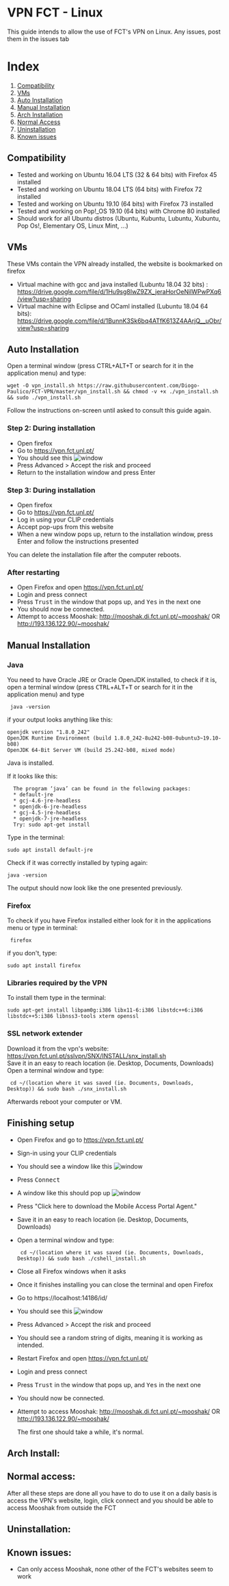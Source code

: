 # VPN FCT - Linux
This guide intends to allow the use of FCT's VPN on Linux. Any issues, post them in the issues tab


# Index
1. [Compatibility](#compatibility)
2. [VMs](#vms)
3. [Auto Installation](#auto-installation)
4. [Manual Installation](#manual-installation)
5. [Arch Installation](#arch-install) 
6. [Normal Access](#normal-access)
7. [Uninstallation](#uninstallation)
8. [Known issues](#known-issues)

## Compatibility
 * Tested and working on Ubuntu 16.04 LTS (32 & 64 bits) with Firefox 45 installed
 * Tested and working on Ubuntu 18.04 LTS (64 bits) with Firefox 72 installed
 * Tested and working on Ubuntu 19.10 (64 bits) with Firefox 73 installed
 * Tested and working on Pop!_OS 19.10 (64 bits) with Chrome 80 installed
 * Should work for all Ubuntu distros (Ubuntu, Kubuntu, Lubuntu, Xubuntu, Pop Os!, Elementary OS, Linux Mint, ...)

## VMs 
These VMs contain the VPN already installed, the website is bookmarked on firefox
 * Virtual machine with gcc and java installed (Lubuntu 18.04 32 bits) : https://drive.google.com/file/d/1Hu9sg8IwZ9ZX_jeraHorOeNilWPwPXq6/view?usp=sharing
 * Virtual machine with Eclipse and OCaml installed (Lubuntu 18.04 64 bits): https://drive.google.com/file/d/1BunnK3Sk6bq4ATfK613Z4AArjQ__uObr/view?usp=sharing


## Auto Installation
  Open a terminal window (press CTRL+ALT+T or search for it in the application menu) and type:

  ``` 
  wget -O vpn_install.sh https://raw.githubusercontent.com/Diogo-Paulico/FCT-VPN/master/vpn_install.sh && chmod -v +x ./vpn_install.sh && sudo ./vpn_install.sh
  ```

  Follow the instructions on-screen until asked to consult this guide again.

 ### Step 2: During installation 
  * Open firefox
  * Go to https://vpn.fct.unl.pt/
  * You should see this ![window](https://github.com/Diogo-Paulico/FCT-VPN/blob/master/3VPN.png)
  * Press Advanced > Accept the risk and proceed
  * Return to the installation window and press Enter

 ### Step 3: During installation
  * Open firefox
  * Go to https://vpn.fct.unl.pt/
  * Log in using your CLIP credentials
  * Accept pop-ups from this website
  * When a new window pops up, return to the installation window, press Enter and follow the instructions presented

You can delete the installation file after the computer reboots.

### After restarting

 * Open Firefox and open https://vpn.fct.unl.pt/
 * Login and press connect
 * Press <kbd>Trust</kbd> in the window that pops up, and <kbd>Yes</kbd> in the next one
 * You should now be connected. 
 * Attempt to access Mooshak:
    http://mooshak.di.fct.unl.pt/~mooshak/
    OR
    http://193.136.122.90/~mooshak/

## Manual Installation

### Java

You need to have Oracle JRE or Oracle OpenJDK installed, to check if it is, open a terminal window (press <kbd>CTRL</kbd>+<kbd>ALT</kbd>+<kbd>T</kbd> or search for it in the application menu) and type
 ```
  java -version
  ```
  if your output looks anything like this:
  ```
  openjdk version "1.8.0_242"
  OpenJDK Runtime Environment (build 1.8.0_242-8u242-b08-0ubuntu3~19.10-b08)
  OpenJDK 64-Bit Server VM (build 25.242-b08, mixed mode)
  ```
  Java is installed. 
  
  If it looks like this:
  ```
    The program ‘java’ can be found in the following packages:
    * default-jre
    * gcj-4.6-jre-headless
    * openjdk-6-jre-headless
    * gcj-4.5-jre-headless
    * openjdk-7-jre-headless
    Try: sudo apt-get install
```
  Type in the terminal:

  ```
  sudo apt install default-jre
  ```
  Check if it was correctly installed by typing again:
  ```
  java -version
  ```
  The output should now look like the one presented previously.

 ### Firefox

 To check if you have Firefox installed either look for it in the applications menu or type in terminal:

 ```
  firefox
  ```
  if you don't, type:

  ```
  sudo apt install firefox
  ```
### Libraries required by the VPN
 
 To install them type in the terminal:
 
  ```
  sudo apt-get install libpam0g:i386 libx11-6:i386 libstdc++6:i386 libstdc++5:i386 libnss3-tools xterm openssl 	
  ```

### SSL network extender
 Download it from the vpn's website: https://vpn.fct.unl.pt/sslvpn/SNX/INSTALL/snx_install.sh
 <br/>Save it in an easy to reach location (ie. Desktop, Documents, Downloads)
 <br/>Open a terminal window and type:
 ```
  cd ~/(location where it was saved (ie. Documents, Downloads, Desktop)) && sudo bash ./snx_install.sh
```
Afterwards reboot your computer or VM.

## Finishing setup

 * Open Firefox and go to https://vpn.fct.unl.pt/  
 * Sign-in using your CLIP credentials
 * You should see a window like this ![window](https://github.com/Diogo-Paulico/FCT-VPN/blob/master/1VPN.png)
 * Press <kbd>Connect</kbd>
 * A window like this should pop up ![window](https://github.com/Diogo-Paulico/FCT-VPN/blob/master/2VPN.png)
 * Press "Click here to download the Mobile Access Portal Agent."
 * Save it in an easy to reach location (ie. Desktop, Documents, Downloads)
 * Open a terminal window and type:
    ```
     cd ~/(location where it was saved (ie. Documents, Downloads, Desktop)) && sudo bash ./cshell_install.sh
    ```
 * Close all Firefox windows when it asks
 * Once it finishes installing you can close the terminal and open Firefox
 * Go to https://localhost:14186/id/
 * You should see this ![window](https://github.com/Diogo-Paulico/FCT-VPN/blob/master/3VPN.png)
 * Press Advanced > Accept the risk and proceed
 * You should see a random string of digits, meaning it is working as intended.
 * Restart Firefox and open https://vpn.fct.unl.pt/
 * Login and press connect
 * Press <kbd>Trust</kbd> in the window that pops up, and <kbd>Yes</kbd> in the next one
 * You should now be connected. 
 * Attempt to access Mooshak:
    http://mooshak.di.fct.unl.pt/~mooshak/
    OR
    http://193.136.122.90/~mooshak/
   
   The first one should take a while, it's normal.

## Arch Install:
 
## Normal access:
 After all these steps are done all you have to do to use it on a daily basis is access the VPN's website, login, click connect and you should be able to access Mooshak from outside the FCT

 ## Uninstallation:

 ## Known issues:
  * Can only access Mooshak, none other of the FCT's websites seem to work
